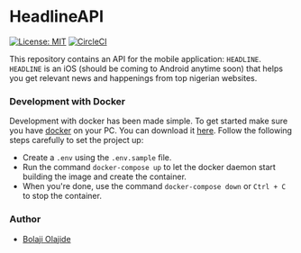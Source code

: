 # HeadlineAPI

[![License: MIT](https://img.shields.io/badge/License-MIT-yellow.svg)](https://opensource.org/licenses/MIT)
[![CircleCI](https://circleci.com/gh/BolajiOlajide/HeadlineAPI.svg?style=svg)](https://circleci.com/gh/BolajiOlajide/HeadlineAPI)

This repository contains an API for the mobile application: `HEADLINE`. `HEADLINE` is an iOS (should be coming to Android anytime soon) that helps you get relevant news and happenings from top nigerian websites.

### Development with Docker

Development with docker has been made simple. To get started make sure you have [docker](https://www.docker.com/) on your PC. You can download it [here](https://www.docker.com/).
Follow the following steps carefully to set the project up:
- Create a `.env` using the `.env.sample` file.
- Run the command `docker-compose up` to let the docker daemon start building the image and create the container.
- When you're done, use the command `docker-compose down` or `Ctrl + C` to stop the container.

### Author
- [Bolaji Olajide](https://twitter.com/Bolaji___)
